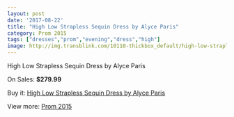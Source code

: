 ```yaml
---
layout: post
date: '2017-08-22'
title: "High Low Strapless Sequin Dress by Alyce Paris"
category: Prom 2015
tags: ["dresses","prom","evening","dress","high"]
image: http://img.transblink.com/10110-thickbox_default/high-low-strapless-sequin-dress-by-alyce-paris.jpg
---
```

High Low Strapless Sequin Dress by Alyce Paris

On Sales: **$279.99**
<a href="https://www.transblink.com/en/prom-2015/3278-high-low-strapless-sequin-dress-by-alyce-paris.html"><amp-img layout="responsive" width="600" height="600" src="//img.transblink.com/10110-thickbox_default/high-low-strapless-sequin-dress-by-alyce-paris.jpg" alt="High Low Strapless Sequin Dress by Alyce Paris 0" /></a>
<a href="https://www.transblink.com/en/prom-2015/3278-high-low-strapless-sequin-dress-by-alyce-paris.html"><amp-img layout="responsive" width="600" height="600" src="//img.transblink.com/10112-thickbox_default/high-low-strapless-sequin-dress-by-alyce-paris.jpg" alt="High Low Strapless Sequin Dress by Alyce Paris 1" /></a>
<a href="https://www.transblink.com/en/prom-2015/3278-high-low-strapless-sequin-dress-by-alyce-paris.html"><amp-img layout="responsive" width="600" height="600" src="//img.transblink.com/10111-thickbox_default/high-low-strapless-sequin-dress-by-alyce-paris.jpg" alt="High Low Strapless Sequin Dress by Alyce Paris 2" /></a>

Buy it: [High Low Strapless Sequin Dress by Alyce Paris](https://www.transblink.com/en/prom-2015/3278-high-low-strapless-sequin-dress-by-alyce-paris.html "High Low Strapless Sequin Dress by Alyce Paris")

View more: [Prom 2015](https://www.transblink.com/en/10-prom-2015 "Prom 2015")